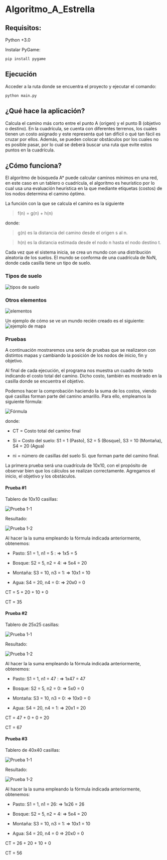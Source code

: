 # Algoritmo_A_Estrella

## Requisitos:
Python +3.0

Instalar PyGame: 

```pip install pygame```

## Ejecución
Acceder a la ruta donde se encuentra el proyecto y ejecutar el comando:

```python main.py```

## ¿Qué hace la aplicación?
Calcula el camino más corto entre el punto A (origen) y el punto B (objetivo o destino). En la cuadrícula, se cuenta con diferentes terrenos, los cuales tienen un costo asignado y este representa qué tan difícil o qué tan fácil es cruzar por ellos. Además, se pueden colocar obstáculos por los cuales no es posible pasar, por lo cual se deberá buscar una ruta que evite estos puntos en la cuadrícula.

## ¿Cómo funciona?
El algoritmo de búsqueda A* puede calcular caminos mínimos en una red, en este caso en un tablero o cuadrícula, el algoritmo es heurístico por lo cual usa una evaluación heurística en la que mediante etiquetas (costos) de los nodos determina el camino óptimo.

La función con la que se calcula el camino es la siguiente

 > f(n) = g(n) + h(n)

donde:

> g(n) es la distancia del camino desde el origen s al n.

> h(n) es la distancia estimada desde el nodo n hasta el nodo destino t.

Cada vez que el sistema inicia, se crea un mundo con una distribución aleatoria de los suelos. El mundo se conforma de una cuadrícula de NxN, donde cada casilla tiene un tipo de suelo.

### Tipos de suelo
![tipos de suelo](/img/1.png)

### Otros elementos
![elementos](/img/2.png)

Un ejemplo de cómo se ve un mundo recién creado es el siguiente:
![ejemplo de mapa](/img/3.png)

### Pruebas
A continuación mostraremos una serie de pruebas que se realizaron con distintos mapas y cambiando la posición de los nodos de inicio, fin y objetivo.

Al final de cada ejecución, el programa nos muestra un cuadro de texto indicando el costo total del camino. Dicho costo, también es mostrado en la casilla donde se encuentra el objetivo.

Podemos hacer la comprobación haciendo la suma de los costos, viendo qué casillas forman parte del camino amarillo. Para ello, empleamos la siguiente fórmula:

![Fórmula](/img/formula.png)

donde: 

- CT = Costo total del camino final

- Si = Costo del suelo: S1 = 1 (Pasto), S2 = 5 (Bosque), S3 = 10 (Montaña), 
 S4 = 20 (Agua)

- ni = número de casillas del suelo Si. que forman parte del camino final.

La primera prueba será una cuadrícula de 10x10, con el propósito de observar bien que los cálculos se realizan correctamente. Agregamos el inicio, el objetivo y los obstáculos.

#### Prueba #1
Tablero de 10x10 casillas:

![Prueba 1-1](/img/4.png)

Resultado:

![Prueba 1-2](/img/5.png)

Al hacer la la suma empleando la fórmula indicada anteriormente, obtenemos:

- Pasto: 	S1 = 1, n1 = 5 : 	=>	1x5 = 5

- Bosque: 	S2 = 5, n2 = 4: 	=>	5x4 = 20

- Montaña: 	S3 = 10, n3 = 1:	=>	10x1 = 10

- Agua:	 	S4 = 20, n4 = 0: 	=>	20x0 = 0

CT = 5 + 20 + 10 + 0 

CT = 35

#### Prueba #2
Tablero de 25x25 casillas:

![Prueba 1-1](/img/6.png)

Resultado:

![Prueba 1-2](/img/7.png)

Al hacer la la suma empleando la fórmula indicada anteriormente, obtenemos:

- Pasto: 	S1 = 1, n1 = 47 : 	=>	1x47 = 47

- Bosque: 	S2 = 5, n2 = 0: 	=>	5x0 = 0

- Montaña: 	S3 = 10, n3 = 0:	=>	10x0 = 0

- Agua:	 	S4 = 20, n4 = 1: 	=>	20x1 = 20

CT = 47 + 0 + 0 + 20 

CT = 67

#### Prueba #3
Tablero de 40x40 casillas:

![Prueba 1-1](/img/8.png)

Resultado:

![Prueba 1-2](/img/9.png)

Al hacer la la suma empleando la fórmula indicada anteriormente, obtenemos:

- Pasto: 	S1 = 1, n1 = 26: 	=>	1x26 = 26

- Bosque: 	S2 = 5, n2 = 4: 	=>	5x4 = 20

- Montaña: 	S3 = 10, n3 = 1:	=>	10x1 = 10

- Agua:	 	S4 = 20, n4 = 0 	=>	20x0 = 0

CT = 26 + 20 + 10 + 0 

CT = 56
